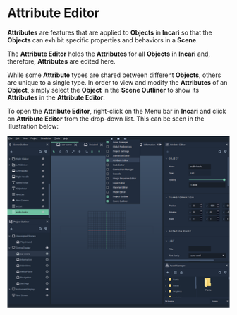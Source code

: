 # Attribute Editor

**Attributes** are features that are applied to **Objects** in **Incari** so that the **Objects** can exhibit specific properties and behaviors in a **Scene**.

The **Attribute Editor** holds the **Attributes** for all **Objects** in **Incari** and, therefore, **Attributes** are edited here.

While some **Attribute** types are shared between different **Objects**, others are unique to a single type. In order to view and modify the **Attributes** of an **Object**, simply select the **Object** in the **Scene Outliner** to show its **Attributes** in the **Attribute Editor**.

To open the **Attribute Editor**, right-click on the Menu bar in **Incari** and click on **Attribute Editor** from the drop-down list. This can be seen in the illustration below:

![](../.gitbook/assets/attribute-editor.PNG)

